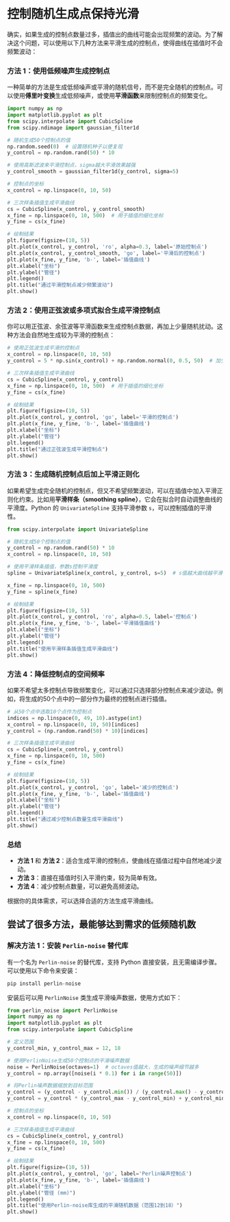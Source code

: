 # 控制随机生成点保持光滑

确实，如果生成的控制点数量过多，插值出的曲线可能会出现频繁的波动。为了解决这个问题，可以使用以下几种方法来平滑生成的控制点，使得曲线在插值时不会频繁波动：

### 方法 1：使用低频噪声生成控制点

一种简单的方法是生成低频噪声或平滑的随机信号，而不是完全随机的控制点。可以使用**傅里叶变换**生成低频噪声，或使用**平滑函数**来限制控制点的频繁变化。

```python
import numpy as np
import matplotlib.pyplot as plt
from scipy.interpolate import CubicSpline
from scipy.ndimage import gaussian_filter1d

# 随机生成50个控制点的值
np.random.seed(0)  # 设置随机种子以便复现
y_control = np.random.rand(50) * 10

# 使用高斯滤波来平滑控制点，sigma越大平滑效果越强
y_control_smooth = gaussian_filter1d(y_control, sigma=5)

# 控制点的坐标
x_control = np.linspace(0, 10, 50)

# 三次样条插值生成平滑曲线
cs = CubicSpline(x_control, y_control_smooth)
x_fine = np.linspace(0, 10, 500)  # 用于插值的细化坐标
y_fine = cs(x_fine)

# 绘制结果
plt.figure(figsize=(10, 5))
plt.plot(x_control, y_control, 'ro', alpha=0.3, label='原始控制点')
plt.plot(x_control, y_control_smooth, 'go', label='平滑后的控制点')
plt.plot(x_fine, y_fine, 'b-', label='插值曲线')
plt.xlabel("坐标")
plt.ylabel("管径")
plt.legend()
plt.title("通过平滑控制点减少频繁波动")
plt.show()
```

### 方法 2：使用正弦波或多项式拟合生成平滑控制点

你可以用正弦波、余弦波等平滑函数来生成控制点数据，再加上少量随机扰动。这种方法会自然地生成较为平滑的控制点：

```python
# 使用正弦波生成平滑的控制点
x_control = np.linspace(0, 10, 50)
y_control = 5 * np.sin(x_control) + np.random.normal(0, 0.5, 50)  # 加少量噪声

# 三次样条插值生成平滑曲线
cs = CubicSpline(x_control, y_control)
x_fine = np.linspace(0, 10, 500)  # 用于插值的细化坐标
y_fine = cs(x_fine)

# 绘制结果
plt.figure(figsize=(10, 5))
plt.plot(x_control, y_control, 'go', label='平滑的控制点')
plt.plot(x_fine, y_fine, 'b-', label='插值曲线')
plt.xlabel("坐标")
plt.ylabel("管径")
plt.legend()
plt.title("通过正弦波生成平滑控制点")
plt.show()
```

### 方法 3：生成随机控制点后加上平滑正则化

如果希望生成完全随机的控制点，但又不希望频繁波动，可以在插值中加入平滑正则化约束。比如用**平滑样条（smoothing spline）**，它会在拟合时自动调整曲线的平滑度。Python 的 `UnivariateSpline` 支持平滑参数 `s`，可以控制插值的平滑性。

```python
from scipy.interpolate import UnivariateSpline

# 随机生成50个控制点的值
y_control = np.random.rand(50) * 10
x_control = np.linspace(0, 10, 50)

# 使用平滑样条插值，参数s控制平滑度
spline = UnivariateSpline(x_control, y_control, s=5)  # s值越大曲线越平滑

x_fine = np.linspace(0, 10, 500)
y_fine = spline(x_fine)

# 绘制结果
plt.figure(figsize=(10, 5))
plt.plot(x_control, y_control, 'ro', alpha=0.5, label='控制点')
plt.plot(x_fine, y_fine, 'b-', label='平滑插值曲线')
plt.xlabel("坐标")
plt.ylabel("管径")
plt.legend()
plt.title("使用平滑样条插值生成平滑曲线")
plt.show()
```

### 方法 4：降低控制点的空间频率

如果不希望太多控制点导致频繁变化，可以通过只选择部分控制点来减少波动。例如，将生成的50个点中的一部分作为最终的控制点进行插值。

```python
# 从50个点中选取10个点作为控制点
indices = np.linspace(0, 49, 10).astype(int)
x_control = np.linspace(0, 10, 50)[indices]
y_control = (np.random.rand(50) * 10)[indices]

# 三次样条插值生成平滑曲线
cs = CubicSpline(x_control, y_control)
x_fine = np.linspace(0, 10, 500)
y_fine = cs(x_fine)

# 绘制结果
plt.figure(figsize=(10, 5))
plt.plot(x_control, y_control, 'go', label='减少的控制点')
plt.plot(x_fine, y_fine, 'b-', label='插值曲线')
plt.xlabel("坐标")
plt.ylabel("管径")
plt.legend()
plt.title("通过减少控制点数量生成平滑曲线")
plt.show()
```

### 总结

- **方法 1** 和 **方法 2**：适合生成平滑的控制点，使曲线在插值过程中自然地减少波动。
- **方法 3**：直接在插值时引入平滑约束，较为简单有效。
- **方法 4**：减少控制点数量，可以避免高频波动。

根据你的具体需求，可以选择合适的方法生成平滑曲线。



## 尝试了很多方法，最能够达到需求的低频随机数

### 解决方法 1：安装 `Perlin-noise` 替代库

有一个名为 `Perlin-noise` 的替代库，支持 Python 直接安装，且无需编译步骤。可以使用以下命令来安装：

```python
pip install perlin-noise
```

安装后可以用 `PerlinNoise` 类生成平滑噪声数据，使用方式如下：

```python
from perlin_noise import PerlinNoise
import numpy as np
import matplotlib.pyplot as plt
from scipy.interpolate import CubicSpline

# 定义范围
y_control_min, y_control_max = 12, 18

# 使用PerlinNoise生成50个控制点的平滑噪声数据
noise = PerlinNoise(octaves=1)  # octaves值越大，生成的噪声细节越多
y_control = np.array([noise(i * 0.1) for i in range(50)])

# 将Perlin噪声数据缩放到目标范围
y_control = (y_control - y_control.min()) / (y_control.max() - y_control.min())
y_control = y_control * (y_control_max - y_control_min) + y_control_min

# 控制点的坐标
x_control = np.linspace(0, 10, 50)

# 三次样条插值生成平滑曲线
cs = CubicSpline(x_control, y_control)
x_fine = np.linspace(0, 10, 500)
y_fine = cs(x_fine)

# 绘制结果
plt.figure(figsize=(10, 5))
plt.plot(x_control, y_control, 'go', label='Perlin噪声控制点')
plt.plot(x_fine, y_fine, 'b-', label='插值曲线')
plt.xlabel("坐标")
plt.ylabel("管径 (mm)")
plt.legend()
plt.title("使用Perlin-noise库生成的平滑随机数据（范围12到18）")
plt.show()
```
